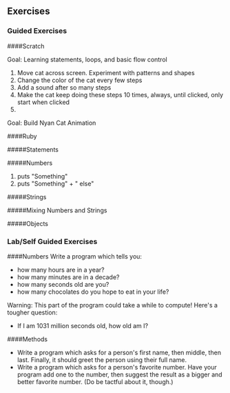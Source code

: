 ## Exercises

### Guided Exercises

####Scratch

Goal: Learning statements, loops, and basic flow control

1. Move cat across screen. Experiment with patterns and shapes
2. Change the color of the cat every few steps
3. Add a sound after so many steps
4. Make the cat keep doing these steps 10 times, always, until clicked, only start when clicked
5. 

Goal: Build Nyan Cat Animation

####Ruby

#####Statements

#####Numbers

1. puts "Something"
2. puts "Something" + " else"

#####Strings

#####Mixing Numbers and Strings

#####Objects


### Lab/Self Guided Exercises

####Numbers
Write a program which tells you:

* how many hours are in a year?
* how many minutes are in a decade?
* how many seconds old are you?
* how many chocolates do you hope to eat in your life? 

Warning: This part of the program could take a while to compute!
Here's a tougher question:

* If I am 1031 million seconds old, how old am I?

####Methods
* Write a program which asks for a person's first name, then middle, then last. Finally, it should greet the person using their full name.
* Write a program which asks for a person's favorite number. Have your program add one to the number, then suggest the result as a bigger and better favorite number. (Do be tactful about it, though.)
